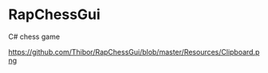 # RapChessGui
C# chess game

https://github.com/Thibor/RapChessGui/blob/master/Resources/Clipboard.png